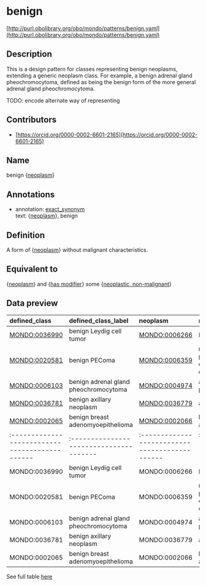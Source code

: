 # benign 

[http://purl.obolibrary.org/obo/mondo/patterns/benign.yaml](http://purl.obolibrary.org/obo/mondo/patterns/benign.yaml)
## Description 



This is a design pattern for classes representing benign neoplasms, extending a generic neoplasm class. For example, a benign adrenal gland pheochromocytoma, defined as being the benign form of the more general adrenal gland pheochromocytoma.

TODO: encode alternate way of representing
## Contributors 
* [https://orcid.org/0000-0002-6601-2165](https://orcid.org/0000-0002-6601-2165) 
## Name 

benign {[neoplasm](http://purl.obolibrary.org/obo/MONDO_0005070)}

## Annotations 

* annotation: [exact_synonym](http://www.geneontology.org/formats/oboInOwl#hasExactSynonym)  
text: {[neoplasm](http://purl.obolibrary.org/obo/MONDO_0005070)}, benign

## Definition 

A form of {[neoplasm](http://purl.obolibrary.org/obo/MONDO_0005070)} without malignant characteristics.

## Equivalent to 

{[neoplasm](http://purl.obolibrary.org/obo/MONDO_0005070)} and {[has modifier](http://purl.obolibrary.org/obo/RO_0002573)} some {[neoplastic, non-malignant](http://purl.obolibrary.org/obo/PATO_0002096)}

## Data preview 
| defined_class                                | defined_class_label                   | neoplasm                                     | neoplasm_label                                              |
|:---------------------------------------------|:--------------------------------------|:---------------------------------------------|:------------------------------------------------------------|
| [MONDO:0036990](http://purl.obolibrary.org/obo/MONDO_0036990) | benign Leydig cell tumor              | [MONDO:0006266](http://purl.obolibrary.org/obo/MONDO_0006266) | Leydig cell tumor                                           |
| [MONDO:0020581](http://purl.obolibrary.org/obo/MONDO_0020581) | benign PEComa                         | [MONDO:0006359](http://purl.obolibrary.org/obo/MONDO_0006359) | neoplasm with perivascular epithelioid cell differentiation |
| [MONDO:0006103](http://purl.obolibrary.org/obo/MONDO_0006103) | benign adrenal gland pheochromocytoma | [MONDO:0004974](http://purl.obolibrary.org/obo/MONDO_0004974) | adrenal gland pheochromocytoma                              |
| [MONDO:0036781](http://purl.obolibrary.org/obo/MONDO_0036781) | benign axillary neoplasm              | [MONDO:0036779](http://purl.obolibrary.org/obo/MONDO_0036779) | axillary neoplasm                                           |
| [MONDO:0002065](http://purl.obolibrary.org/obo/MONDO_0002065) | benign breast adenomyoepithelioma     | [MONDO:0002066](http://purl.obolibrary.org/obo/MONDO_0002066) | breast adenomyoepithelioma                                  || defined:class                                | defined:class:label                   | neoplasm                                     | neoplasm:label                                              |
|:---------------------------------------------|:--------------------------------------|:---------------------------------------------|:------------------------------------------------------------|
| MONDO:0036990 | benign Leydig cell tumor              | MONDO:0006266 | Leydig cell tumor                                           |
| MONDO:0020581 | benign PEComa                         | MONDO:0006359 | neoplasm with perivascular epithelioid cell differentiation |
| MONDO:0006103 | benign adrenal gland pheochromocytoma | MONDO:0004974 | adrenal gland pheochromocytoma                              |
| MONDO:0036781 | benign axillary neoplasm              | MONDO:0036779 | axillary neoplasm                                           |
| MONDO:0002065 | benign breast adenomyoepithelioma     | MONDO:0002066 | breast adenomyoepithelioma                                  |

See full table [here](https://github.com/monarch-initiative/mondo/blob/master/src/patterns/data/matches/benign.tsv) 

